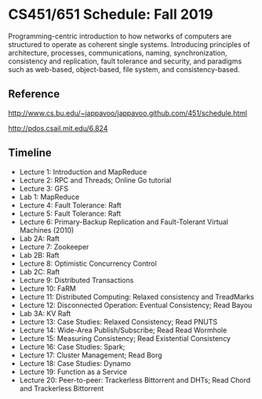 # CS451/651 Schedule: Fall 2019
Programming-centric introduction to how networks of computers are structured to operate as coherent single systems. Introducing principles of architecture, processes, communications, naming, synchronization, consistency and replication, fault tolerance and security, and paradigms such as web-based, object-based, file system, and consistency-based.

## Reference
http://www.cs.bu.edu/~jappavoo/jappavoo.github.com/451/schedule.html

http://pdos.csail.mit.edu/6.824

## Timeline

- Lecture 1: Introduction and MapReduce
- Lecture 2: RPC and Threads; Online Go tutorial
- Lecture 3: GFS
- Lab 1: MapReduce
- Lecture 4: Fault Tolerance: Raft
- Lecture 5: Fault Tolerance: Raft
- Lecture 6: Primary-Backup Replication and Fault-Tolerant Virtual Machines (2010)
- Lab 2A: Raft
- Lecture 7: Zookeeper
- Lab 2B: Raft
- Lecture 8: Optimistic Concurrency Control
- Lab 2C: Raft
- Lecture 9: Distributed Transactions
- Lecture 10: FaRM
- Lecture 11: Distributed Computing: Relaxed consistency and TreadMarks
- Lecture 12: Disconnected Operation: Eventual Consistency; Read Bayou
- Lab 3A: KV Raft
- Lecture 13: Case Studies: Relaxed Consistency; Read PNUTS
- Lecture 14: Wide-Area Publish/Subscribe; Read Read Wormhole
- Lecture 15: Measuring Consistency; Read Existential Consistency
- Lecture 16: Case Studies: Spark;
- Lecture 17: Cluster Management; Read Borg
- Lecture 18: Case Studies: Dynamo
- Lecture 19: Function as a Service
- Lecture 20: Peer-to-peer: Trackerless Bittorrent and DHTs; Read Chord and Trackerless Bittorrent
